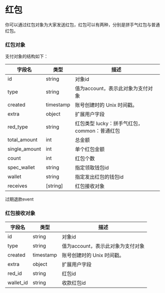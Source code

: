 # 红包

你可以通过红包对象为大家发送红包，红包可以有两种，分别是拼手气红包与普通红包。

### 红包对象

支付对象的结构如下：

| 字段名        | 类型      | 描述                                         |
| ------------- | --------- | -------------------------------------------- |
| id            | string    | 对象id                                       |
| type          | string    | 值为account，表示此对象为支付对象            |
| created       | timestamp | 账号创建时的 Unix 时间戳。                   |
| extra         | object    | 扩展用户字段                                 |
| red_type      | string    | 红包类型 lucky：拼手气红包，common：普通红包 |
| total_amount  | int       | 总金额                                       |
| single_amount | int       | 单个红包金额                                 |
| count         | int       | 红包个数                                     |
| spec_wallet   | string    | 指定领取钱包id                               |
| wallet        | string    | 指定发出红包的钱包id                         |
| receives      | [string]  | 红包接收对象                                 |

过期退款event

### 红包接收对象

| 字段名    | 类型      | 描述                              |
| --------- | --------- | --------------------------------- |
| id        | string    | 对象id                            |
| type      | string    | 值为account，表示此对象为支付对象 |
| created   | timestamp | 账号创建时的 Unix 时间戳。        |
| extra     | object    | 扩展用户字段                      |
| red_id    | string    | 红包id                            |
| wallet_id | string    | 收款红包id                        |

